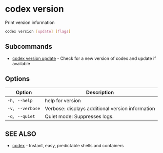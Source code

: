 # codex version

Print version information

```bash
codex version [update] [flags]
```

## Subcommands

* [codex version update](codex_version_update.md)	 - Check for a new version of codex and update if available


## Options

<!-- Markdown Table of Options -->
| Option | Description |
| --- | --- |
| `-h, --help` | help for version |
| `-v, --verbose` | Verbose: displays additional version information |
| `-q, --quiet` | Quiet mode: Suppresses logs. |

## SEE ALSO

* [codex](./codex.md)	 - Instant, easy, predictable shells and containers


